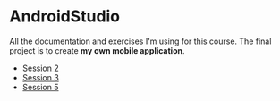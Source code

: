 # AndroidStudio
All the documentation and exercises I'm using for this course.
The final project is to create **my own mobile application**.

- [Session 2](https://github.com/HugoDELCROIX/AndroidStudio/blob/main/Sessions/Session%202.md)
- [Session 3](https://github.com/HugoDELCROIX/AndroidStudio/blob/main/Sessions/Session%203.md)
- [Session 5](https://github.com/HugoDELCROIX/AndroidStudio/blob/main/Sessions/Session%205.md)
